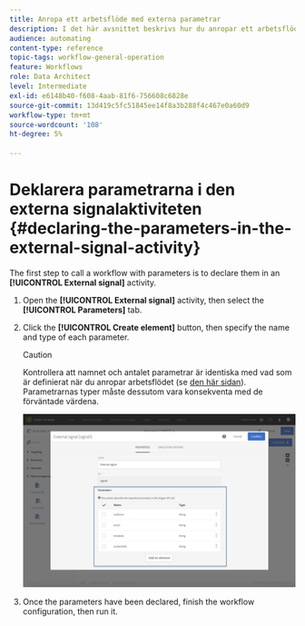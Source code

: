 ```yaml
---
title: Anropa ett arbetsflöde med externa parametrar
description: I det här avsnittet beskrivs hur du anropar ett arbetsflöde med externa parametrar.
audience: automating
content-type: reference
topic-tags: workflow-general-operation
feature: Workflows
role: Data Architect
level: Intermediate
exl-id: e6148b40-f608-4aab-81f6-756608c6828e
source-git-commit: 13d419c5fc51845ee14f8a3b288f4c467e0a60d9
workflow-type: tm+mt
source-wordcount: '108'
ht-degree: 5%

---
```


# Deklarera parametrarna i den externa signalaktiviteten {#declaring-the-parameters-in-the-external-signal-activity}

The first step to call a workflow with parameters is to declare them in an **[!UICONTROL External signal]** activity.

1. Open the **[!UICONTROL External signal]** activity, then select the **[!UICONTROL Parameters]** tab.
1. Click the **[!UICONTROL Create element]** button, then specify the name and type of each parameter.

   >[!CAUTION]
   >
   >Kontrollera att namnet och antalet parametrar är identiska med vad som är definierat när du anropar arbetsflödet (se [den här sidan](../../automating/using/defining-parameters-calling-workflow.md)). Parametrarnas typer måste dessutom vara konsekventa med de förväntade värdena.

   ![](assets/extsignal_declaringparameters_1.png)

1. Once the parameters have been declared, finish the workflow configuration, then run it.
